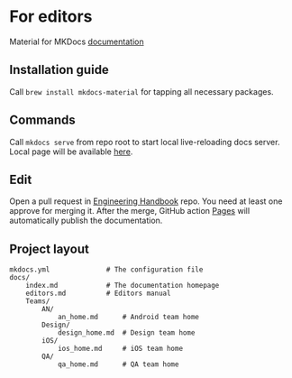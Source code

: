 # For editors

Material for MKDocs [documentation](https://squidfunk.github.io/mkdocs-material/getting-started/)

## Installation guide

Call `brew install mkdocs-material` for tapping all necessary packages.

## Commands

Call `mkdocs serve` from repo root to start local live-reloading docs server. Local page will be available [here](http://127.0.0.1:8000/Engineering-Handbook/).

## Edit

Open a pull request in [Engineering Handbook](https://github.com/futuredapp/Engineering-Handbook) repo. You need at least one approve for merging it. After the merge, GitHub action [Pages](https://github.com/futuredapp/Engineering-Handbook/blob/main/.github/workflows/pages.yml) will automatically publish the documentation.

## Project layout

    mkdocs.yml              # The configuration file
    docs/
        index.md            # The documentation homepage
        editors.md          # Editors manual
        Teams/
            AN/
                an_home.md      # Android team home
            Design/
                design_home.md  # Design team home
            iOS/
                ios_home.md     # iOS team home
            QA/
                qa_home.md      # QA team home
